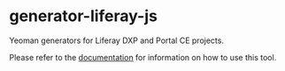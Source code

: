 # generator-liferay-js

Yeoman generators for Liferay DXP and Portal CE projects.

Please refer to the [documentation](https://github.com/liferay/liferay-frontend-projects/tree/master/maintenance/projects/js-toolkit/docs/How-to-use-generator-liferay-js.md) for information on how to use this tool.

